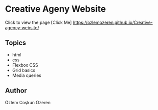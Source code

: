 
# Creative Ageny Website
Click to view the page
[Click Me] https://ozlemozeren.github.io/Creative-agency-website/

## Topics

- html
- css
- Flexbox CSS 
- Grid basics
- Media queries


## Author

Özlem Coşkun Özeren 


















